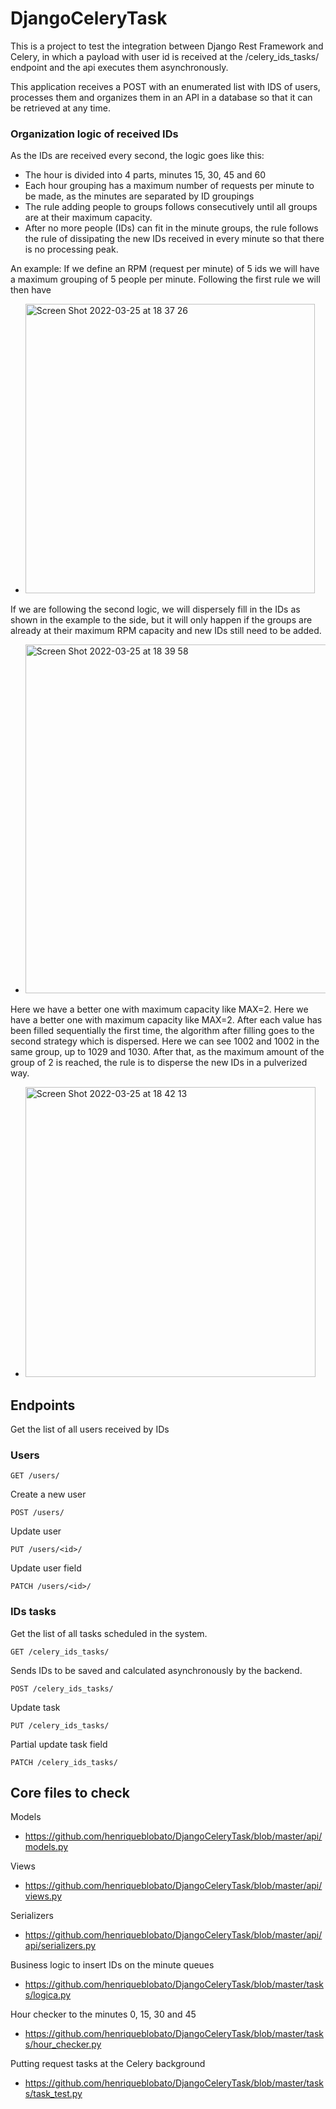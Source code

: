 # DjangoCeleryTask

This is a project to test the integration between Django Rest Framework and Celery, in which a payload with user id is received at the /celery_ids_tasks/ endpoint and the api executes them asynchronously.

This application receives a POST with an enumerated list with IDS of users, processes them and organizes them in an API in a database so that it can be retrieved at any time.

### Organization logic of received IDs
As the IDs are received every second, the logic goes like this:
- The hour is divided into 4 parts, minutes 15, 30, 45 and 60
- Each hour grouping has a maximum number of requests per minute to be made, as the minutes are separated by ID groupings
- The rule adding people to groups follows consecutively until all groups are at their maximum capacity.
- After no more people (IDs) can fit in the minute groups, the rule follows the rule of dissipating the new IDs received in every minute so that there is no processing peak.

An example:
If we define an RPM (request per minute) of 5 ids we will have a maximum grouping of 5 people per minute. Following the first rule we will then have
- <img width="463" alt="Screen Shot 2022-03-25 at 18 37 26" src="https://user-images.githubusercontent.com/18133417/160204778-d358246e-aefa-45af-96b6-3a27c679e8b8.png">

If we are following the second logic, we will dispersely fill in the IDs as shown in the example to the side, but it will only happen if the groups are already at their maximum RPM capacity and new IDs still need to be added.
- <img width="558" alt="Screen Shot 2022-03-25 at 18 39 58" src="https://user-images.githubusercontent.com/18133417/160205205-29d3b27f-5472-495d-8b11-038d23ade918.png">

Here we have a better one with maximum capacity like MAX=2.
Here we have a better one with maximum capacity like MAX=2.
After each value has been filled sequentially the first time, the algorithm after filling goes to the second strategy which is dispersed. Here we can see 1002 and 1002 in the same group, up to 1029 and 1030. After that, as the maximum amount of the group of 2 is reached, the rule is to disperse the new IDs in a pulverized way.
- <img width="464" alt="Screen Shot 2022-03-25 at 18 42 13" src="https://user-images.githubusercontent.com/18133417/160205963-ffa3ffb0-637f-4eb2-a6eb-f1d46cb290c5.png">

## Endpoints
Get the list of all users received by IDs

### Users
```
GET /users/
```
Create a new user
```
POST /users/
```
Update user
```
PUT /users/<id>/
```
Update user field
```
PATCH /users/<id>/
```
### IDs tasks
Get the list of all tasks scheduled in the system.
```
GET /celery_ids_tasks/
```
Sends IDs to be saved and calculated asynchronously by the backend.
```
POST /celery_ids_tasks/
```
Update task
```
PUT /celery_ids_tasks/
```
Partial update task field
```
PATCH /celery_ids_tasks/
```

## Core files to check
Models
- https://github.com/henriqueblobato/DjangoCeleryTask/blob/master/api/models.py

Views
- https://github.com/henriqueblobato/DjangoCeleryTask/blob/master/api/views.py

Serializers
- https://github.com/henriqueblobato/DjangoCeleryTask/blob/master/api/api/serializers.py

Business logic to insert IDs on the minute queues
- https://github.com/henriqueblobato/DjangoCeleryTask/blob/master/tasks/logica.py

Hour checker to the minutes 0, 15, 30 and 45
- https://github.com/henriqueblobato/DjangoCeleryTask/blob/master/tasks/hour_checker.py

Putting request tasks at the Celery background
- https://github.com/henriqueblobato/DjangoCeleryTask/blob/master/tasks/task_test.py
